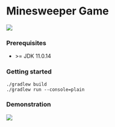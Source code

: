 # Minesweeper Game
   
 <img src="https://user-images.githubusercontent.com/6838540/166230640-6f3db1fb-7977-41c9-ab39-005aac0ff3f6.png" >


### Prerequisites

* \>= JDK 11.0.14

### Getting started 

```
./gradlew build
./gradlew run --console=plain
```

### Demonstration 

 <img src="https://user-images.githubusercontent.com/6838540/166230547-4ae486a9-566c-4d16-b028-1343751f607e.gif" >
